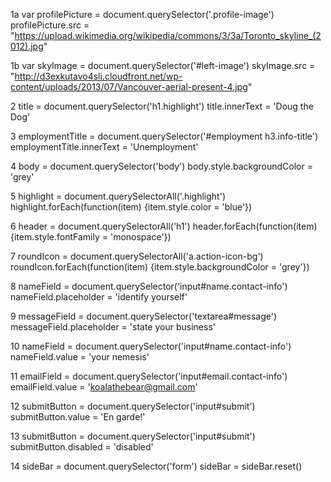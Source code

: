 1a
var profilePicture = document.querySelector('.profile-image')
profilePicture.src = "https://upload.wikimedia.org/wikipedia/commons/3/3a/Toronto_skyline_(2012).jpg"

1b
var skyImage = document.querySelector('#left-image')
skyImage.src = "http://d3exkutavo4sli.cloudfront.net/wp-content/uploads/2013/07/Vancouver-aerial-present-4.jpg"

2
title = document.querySelector('h1.highlight')
title.innerText = 'Doug the Dog'

3
employmentTitle = document.querySelector('#employment h3.info-title')
employmentTitle.innerText = 'Unemployment'

4
body = document.querySelector('body')
body.style.backgroundColor = 'grey'

5
highlight = document.querySelectorAll('.highlight')
highlight.forEach(function(item) {item.style.color = 'blue'})

6
header = document.querySelectorAll('h1')
header.forEach(function(item) {item.style.fontFamily = 'monospace'})

7
roundIcon = document.querySelectorAll('a.action-icon-bg')
roundIcon.forEach(function(item) {item.style.backgroundColor = 'grey'})

8
nameField = document.querySelector('input#name.contact-info')
nameField.placeholder = 'identify yourself'

9
messageField = document.querySelector('textarea#message')
messageField.placeholder = 'state your business'

10
nameField = document.querySelector('input#name.contact-info')
nameField.value = 'your nemesis'

11
emailField = document.querySelector('input#email.contact-info')
emailField.value = 'koalathebear@gmail.com'

12
submitButton = document.querySelector('input#submit')
submitButton.value = 'En garde!'

13
submitButton = document.querySelector('input#submit')
submitButton.disabled = 'disabled'

14
sideBar = document.querySelector('form')
sideBar = sideBar.reset()
